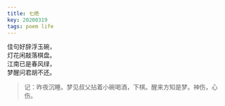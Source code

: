```yaml
---
title: 七绝
key: 20200319
tags: poem life
---
```


佳句好辞浮玉碗，<br/>
灯花闲敲落棋盘。<br/>
江南已是春风绿，<br/>
梦醒问君胡不还。<br/>

> 记：昨夜沉睡。梦见叔父拈着小碗喝酒，下棋。醒来方知是梦。神伤，心伤。